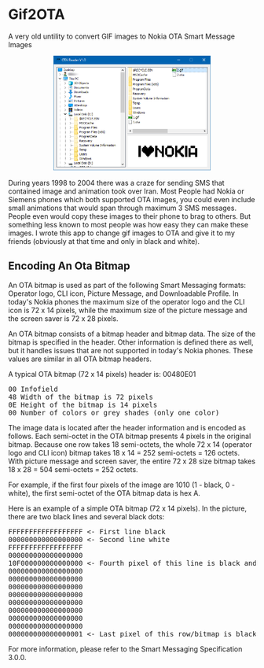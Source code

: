 # Gif2OTA
A very old untility to convert GIF images to Nokia OTA  Smart Message Images


<p align="center">
<img src="home.png" width="320">
</p>

During years 1998 to 2004 there was a craze for sending SMS that contained image and animation took over Iran. Most People had Nokia or Siemens phones which both supported OTA images, you could even include small animations that would span through maximum 3 SMS messages. People even would copy these images to their phone to brag to others. But something less known to most people was how easy they can make these images. I wrote this app to change gif images to OTA and give it to my friends (obviously at that time and only in black and white).

## Encoding An Ota Bitmap

An OTA bitmap is used as part of the following Smart Messaging formats: Operator logo, CLI icon, 
Picture Message, and Downloadable Profile. In today's Nokia phones the maximum size of the 
operator logo and the CLI icon is 72 x 14 pixels, while the maximum size of the picture message 
and the screen saver is 72 x 28 pixels.

An OTA bitmap consists of a bitmap header and bitmap data. The size of the bitmap is specified in 
the header. Other information is defined there as well, but it handles issues that are not supported
in today's Nokia phones. These values are similar in all OTA bitmap headers.

A typical OTA bitmap (72 x 14 pixels) header is: 00480E01

<pre>
00 Infofield
48 Width of the bitmap is 72 pixels
0E Height of the bitmap is 14 pixels
00 Number of colors or grey shades (only one color) 
</pre>

The image data is located after the header information and is encoded as follows. Each semi-octet in the
OTA bitmap presents 4 pixels in the original bitmap. Because one row takes 18 semi-octets, the whole 
72 x 14 (operator logo and CLI icon) bitmap takes 18 x 14 = 252 semi-octets = 126 octets. With picture
message and screen saver, the entire 72 x 28 size bitmap takes 18 x 28 = 504 semi-octets = 252 octets.

For example, if the first four pixels of the image are 1010 (1 - black, 0 - white), the first semi-octet
of the OTA bitmap data is hex A.

Here is an example of a simple OTA bitmap (72 x 14 pixels). In the picture, there are two black lines 
and several black dots:

<pre>
FFFFFFFFFFFFFFFFFF <- First line black
000000000000000000 <- Second line white
FFFFFFFFFFFFFFFFFF 
000000000000000000
10F000000000000000 <- Fourth pixel of this line is black and 9-12 pixels are also black
000000000000000000
000000000000000000
000000000000000000
000000000000000000
000000000000000000
000000000000000000
000000000000000000
000000000000000000
000000000000000001 <- Last pixel of this row/bitmap is black
</pre>


For more information, please refer to the Smart Messaging Specification 3.0.0.
